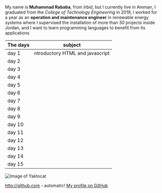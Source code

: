 My name is **Muhammad Rababa**, from *Irbid*, but I currently live in Amman, I graduated from the *College of Technology Engineering* in 2019, I worked for a year as an **operation and maintenance engineer** in renewable energy systems where I supervised the installation of more than *50* projects inside Jordan, and I want to learn programming languages to benefit from its applications

|The days   | subject|
| ----------- | ----------- |
| day 1     |   ntroductory HTML and javascript    |
| day 2  |        |
| day 3  |        |
| day 4  |        |
| day 5  |        |
| day 6  |        |
| day 7  |        |
| day 8  |        |
| day 9  |        |
| day 10  |        |
| day 11  |        |
| day 12  |        |
| day 13  |        |
| day 14  |        |
| day 15  |        |

![Image of Yaktocat](https://octodex.github.com/images/yaktocat.png)

http://github.com - automatic!
[My profile on GitHub](https://github.com/mohamad-rababa)
